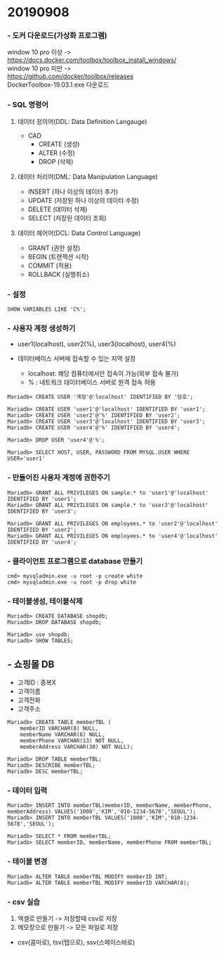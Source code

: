 # 20190908

### - 도커 다운로드(가상화 프로그램)
window 10 pro 이상 -> 
https://docs.docker.com/toolbox/toolbox_install_windows/  
window 10 pro 미만 ->   
https://github.com/docker/toolbox/releases  
DockerToolbox-19.03.1.exe 다운로드

### - SQL 명령어
1. 데이터 정의어(DDL: Data Definition Langauge)
    * CAD
        + CREATE (생성)
        + ALTER (수정)
        + DROP (삭제)

2. 데이터 처리어(DML: Data Manipulation Language)
    * INSERT (하나 이상의 데이터 추가)
    * UPDATE (저장된 하나 이상의 데이터 수정)
    * DELETE (데이터 삭제)
    * SELECT (저장된 데이터 조회)

3. 데이터 제어어(DCL: Data Control Language)
    * GRANT (권한 설정)
    * BEGIN (트랜잭션 시작)
    * COMMIT (적용)
    * ROLLBACK (실행취소)

### - 설정
~~~
SHOW VARIABLES LIKE 'C%';
~~~

### - 사용자 계정 생성하기 
* user1(localhost), user2(%), user3(localhost), user4(%)

* 데이터베이스 서버에 접속할 수 있는 지역 설정  
    + localhost: 해당 컴퓨터에서만 접속이 가능(외부 접속 불가)
    + % : 네트워크 데이터베이스 서버로 원격 접속 허용
~~~
Mariadb> CREATE USER '계정'@'localhost' IDENTIFIED BY '암호';

Mariadb> CREATE USER 'user1'@'localhost' IDENTIFIED BY 'user1';
Mariadb> CREATE USER 'user2'@'%' IDENTIFIED BY 'user2';
Mariadb> CREATE USER 'user3'@'localhost' IDENTIFIED BY 'user3';
Mariadb> CREATE USER 'user4'@'%' IDENTIFIED BY 'user4';

Mariadb> DROP USER 'user4'@'%';

Mariadb> SELECT HOST, USER, PASSWORD FROM MYSQL.USER WHERE USER='user1'
~~~

### - 만들어진 사용자 계정에 권한주기
~~~
Mariadb> GRANT ALL PRIVILEGES ON sample.* to 'user1'@'localhost' IDENTIFIED BY 'user1';
Mariadb> GRANT ALL PRIVILEGES ON sample.* to 'user3'@'localhost' IDENTIFIED BY 'user3';

Mariadb> GRANT ALL PRIVILEGES ON employees.* to 'user2'@'localhost' IDENTIFIED BY 'user2';
Mariadb> GRANT ALL PRIVILEGES ON employees.* to 'user4'@'localhost' IDENTIFIED BY 'user4';
~~~

### - 클라이언트 프로그램으로 database 만들기
~~~
cmd> mysqladmin.exe -u root -p create white
cmd> mysqladmin.exe -u root -p drop white
~~~

### - 테이블생성, 테이블삭제
~~~
Mariadb> CREATE DATABASE shopdb;
Mariadb> DROP DATABASE shopdb;

Mariadb> use shopdb;
Mariadb> SHOW TABLES;
~~~

## - 쇼핑몰 DB
* 고객ID : 중복X
* 고객이름
* 고객전화
* 고객주소
~~~
Mariadb> CREATE TABLE memberTBL (
    memberID VARCHAR(8) NULL,
    memberName VARCHAR(6) NULL,
    memberPhone VARCHAR(13) NOT NULL,
    memberAddress VARCHAR(30) NOT NULL);

Mariadb> DROP TABLE memberTBL;
Mariadb> DESCRIBE memberTBL;
Mariadb> DESC memberTBL;
~~~

### - 데이터 입력

~~~
Mariadb> INSERT INTO memberTBL(memberID, memberName, memberPhone, memberAddress) VALUES('1000','KIM','010-1234-5678','SEOUL');
Mariadb> INSERT INTO memberTBL VALUES('1000','KIM','010-1234-5678','SEOUL');

Mariadb> SELECT * FROM memberTBL;
Mariadb> SELECT memberID, memberName, memberPhone FROM memberTBL;
~~~

### - 테이블 변경
~~~
Mariadb> ALTER TABLE memberTBL MODIFY memberID INT;
Mariadb> ALTER TABLE memberTBL MODIFY memberID VARCHAR(8);
~~~

### - csv 실습
1. 엑셀로 만들기 -> 저장할때 csv로 저장
2. 메모장으로 만들기 -> 모든 파일로 저장

* csv(콤마로), tsv(탭으로), ssv(스페이스바로) 





